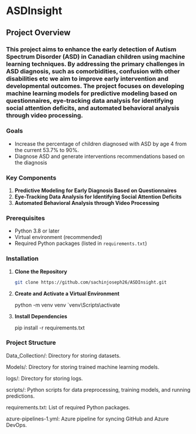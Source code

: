 # ASDInsight

## Project Overview

### This project aims to enhance the early detection of Autism Spectrum Disorder (ASD) in Canadian children using machine learning techniques. By addressing the primary challenges in ASD diagnosis, such as comorbidities, confusion with other disabilities etc we aim to improve early intervention and developmental outcomes. The project focuses on developing machine learning models for predictive modeling based on questionnaires, eye-tracking data analysis for identifying social attention deficits, and automated behavioral analysis through video processing.

### Goals

- Increase the percentage of children diagnosed with ASD by age 4 from the current 53.7% to 90%.
- Diagnose ASD and generate interventions recommendations based on the diagnosis

### Key Components

1. **Predictive Modeling for Early Diagnosis Based on Questionnaires**
2. **Eye-Tracking Data Analysis for Identifying Social Attention Deficits**
3. **Automated Behavioral Analysis through Video Processing**

### Prerequisites

- Python 3.8 or later
- Virtual environment  (recommended)
- Required Python packages (listed in `requirements.txt`)

### Installation

1. **Clone the Repository**
   ```bash
   git clone https://github.com/sachinjoseph26/ASDInsight.git

2. **Create and Activate a Virtual Environment**
   
   python -m venv venv
   `venv\\Scripts\\activate
   
2. **Install Dependencies**
   
   pip install -r requirements.txt

  
### Project Structure

Data_Collection/: Directory for storing datasets.

Models/: Directory for storing trained machine learning models.

logs/:  Directory for storing logs.

scripts/: Python scripts for data preprocessing, training models, and running predictions.

requirements.txt: List of required Python packages.

azure-pipelines-1.yml: Azure pipeline for syncing GitHub and Azure DevOps.




